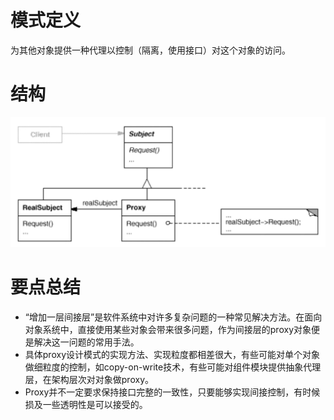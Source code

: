 # 模式定义

为其他对象提供一种代理以控制（隔离，使用接口）对这个对象的访问。

# 结构

![1670136855663](image/summary/1670136855663.png)

# 要点总结

* “增加一层间接层”是软件系统中对许多复杂问题的一种常见解决方法。在面向对象系统中，直接使用某些对象会带来很多问题，作为间接层的proxy对象便是解决这一问题的常用手法。
* 具体proxy设计模式的实现方法、实现粒度都相差很大，有些可能对单个对象做细粒度的控制，如copy-on-write技术，有些可能对组件模块提供抽象代理层，在架构层次对对象做proxy。
* Proxy并不一定要求保持接口完整的一致性，只要能够实现间接控制，有时候损及一些透明性是可以接受的。

